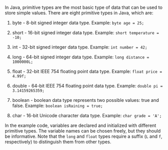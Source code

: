 In Java, primitive types are the most basic type of data that can be used to store simple values. There are eight primitive types in Java, which are:

1. byte - 8-bit signed integer data type.
Example: `byte age = 25;`

2. short - 16-bit signed integer data type.
Example: `short temperature = -10;`

3. int - 32-bit signed integer data type.
Example: `int number = 42;`

4. long - 64-bit signed integer data type.
Example: `long distance = 1000000L;`

5. float - 32-bit IEEE 754 floating point data type.
Example: `float price = 4.99f;`

6. double - 64-bit IEEE 754 floating point data type.
Example: `double pi = 3.14159265359;`

7. boolean - boolean data type represents two possible values: true and false.
Example: `boolean isRaining = true;`

8. char - 16-bit Unicode character data type.
Example: `char grade = 'A';`

In the example code, variables are declared and initialized with different primitive types. The variable names can be chosen freely, but they should be informative. Note that the `long` and `float` types require a suffix (`L` and `f`, respectively) to distinguish them from other types.